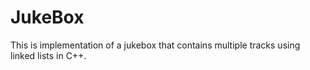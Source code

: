 # JukeBox
This is implementation of a jukebox that contains multiple tracks using linked lists in C++. 
